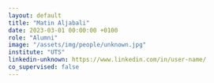 ```yaml
---
layout: default
title: "Matin Aljabali"
date: 2023-03-01 00:00:00 +0100
role: "Alumni"
image: "/assets/img/people/unknown.jpg"
institute: "UTS"
linkedin-unknown: https://www.linkedin.com/in/user-name/
co_supervised: false
---
```

